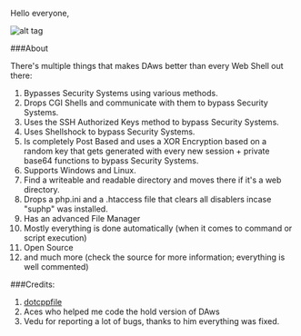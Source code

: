 Hello everyone,

![alt tag](http://i.imgur.com/wxAH9kO.jpg)

###About

There's multiple things that makes DAws better than every Web Shell out there:

1. Bypasses Security Systems using various methods.
1. Drops CGI Shells and communicate with them to bypass Security Systems.
1. Uses the SSH Authorized Keys method to bypass Security Systems.
1. Uses Shellshock to bypass Security Systems.
1. Is completely Post Based and uses a XOR Encryption based on a random key that gets generated with every new session + private base64 functions to bypass Security Systems.
1. Supports Windows and Linux.
1. Find a writeable and readable directory and moves there if it's a web directory.
1. Drops a php.ini and a .htaccess file that clears all disablers incase "suphp" was installed.
1. Has an advanced File Manager
1. Mostly everything is done automatically (when it comes to command or script execution)
1. Open Source
1. and much more (check the source for more information; everything is well commented)

###Credits:
1. [dotcppfile](https://twitter.com/dotcppfile)
1. Aces who helped me code the hold version of DAws
1. Vedu for reporting a lot of bugs, thanks to him everything was fixed.
